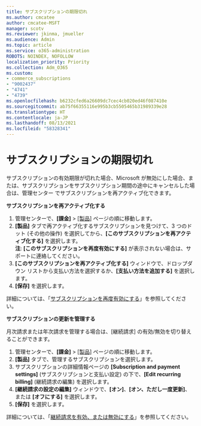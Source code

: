 ```yaml
---
title: サブスクリプションの期限切れ
ms.author: cmcatee
author: cmcatee-MSFT
manager: scotv
ms.reviewer: jkinma, jmueller
ms.audience: Admin
ms.topic: article
ms.service: o365-administration
ROBOTS: NOINDEX, NOFOLLOW
localization_priority: Priority
ms.collection: Adm_O365
ms.custom:
- commerce_subscriptions
- "9002437"
- "4741"
- "4739"
ms.openlocfilehash: b6232cfed6a26609dc7cec4cb020ed46f087410e
ms.sourcegitcommit: ab75f66355116e995b3cb5505465b31989339e28
ms.translationtype: HT
ms.contentlocale: ja-JP
ms.lasthandoff: 08/13/2021
ms.locfileid: "58328341"
---
```

# <a name="subscription-expired"></a>サブスクリプションの期限切れ

サブスクリプションの有効期限が切れた場合、Microsoft が無効にした場合、または、サブスクリプションをサブスクリプション期間の途中にキャンセルした場合は、管理センター でサブスクリプションを再アクティブ化できます。

**サブスクリプションを再アクティブ化する**

1. 管理センターで、**[課金]** > [[製品]](https://go.microsoft.com/fwlink/p/?linkid=842054) ページの順に移動します。
2. **[製品]** タブで再アクティブ化するサブスクリプションを見つけて、3 つのドット (その他の操作) を選択してから、**[このサブスクリプションを再アクティブ化する]** を選択します。\
    **注**: **[このサブスクリプションを再度有効にする]** が表示されない場合は、サポートに連絡してください。
3. **[このサブスクリプションを再アクティブ化する]** ウィンドウで、ドロップダウン リストから支払い方法を選択するか、**[支払い方法を追加する]** を選択します。
4. **[保存]** を選択します。

詳細については、「[サブスクリプションを再度有効にする](https://docs.microsoft.com/microsoft-365/commerce/subscriptions/reactivate-your-subscription)」を参照してください。

**サブスクリプションの更新を管理する**

月次請求または年次請求を管理する場合は、[継続請求] の有効/無効を切り替えることができます。

1. 管理センターで、**[課金]** > [[製品]](https://go.microsoft.com/fwlink/p/?linkid=842054) ページの順に移動します。
2. **[製品]** タブで、管理するサブスクリプションを選択します。
3. サブスクリプションの詳細情報ページの **[Subscription and payment settings]** (サブスクリプションと支払い設定) の下で、**[Edit recurring billing]** (継続請求の編集) を選択します。
4. **[継続請求の設定の編集]**  ウィンドウで、**[オン]**、**[オン、ただし一度更新]**、または **[オフにする]** を選択します。
5. **[保存]** を選択します。

詳細については、「[継続請求を有効、または無効にする](https://docs.microsoft.com/microsoft-365/commerce/subscriptions/renew-your-subscription#turn-recurring-billing-off-or-on)」を参照してください。